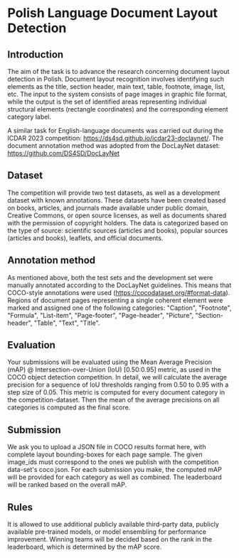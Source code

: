 # Polish Language Document Layout Detection

## Introduction

The aim of the task is to advance the research concerning document layout detection in Polish. Document layout recognition involves identifying such elements as the title, section header, main text, table, footnote, image, list, etc. The input to the system consists of page images in graphic file format, while the output is the set of identified areas representing individual structural elements (rectangle coordinates) and the corresponding element category label.

A similar task for English-language documents was carried out during the ICDAR 2023 competition: https://ds4sd.github.io/icdar23-doclaynet/. The document annotation method was adopted from the DocLayNet dataset: https://github.com/DS4SD/DocLayNet 

## Dataset

The competition will provide two test datasets, as well as a development dataset with known annotations. These datasets have been created based on books, articles, and journals made available under public domain, Creative Commons, or open source licenses, as well as documents shared with the permission of copyright holders. The data is categorized based on the type of source: scientific sources (articles and books), popular sources (articles and books), leaflets, and official documents.

## Annotation method

As mentioned above, both the test sets and the development set were manually annotated according to the DocLayNet guidelines. This means that COCO-style annotations were used (https://cocodataset.org/#format-data). Regions of document pages representing a single coherent element were marked and assigned one of the following categories: "Caption", "Footnote", "Formula", "List-item", "Page-footer", "Page-header", "Picture", "Section-header", "Table", "Text", "Title".

## Evaluation
Your submissions will be evaluated using the Mean Average Precision (mAP) @ Intersection-over-Union (IoU) [0.50:0.95] metric, as used in the COCO object detection competition. In detail, we will calculate the average precision for a sequence of IoU thresholds ranging from 0.50 to 0.95 with a step size of 0.05. This metric is computed for every document category in the competition-dataset. Then the mean of the average precisions on all categories is computed as the final score.

## Submission
We ask you to upload a JSON file in COCO results format here, with complete layout bounding-boxes for each page sample. The given image_ids must correspond to the ones we publish with the competition data-set's coco.json. For each submission you make, the computed mAP will be provided for each category as well as combined. The leaderboard will be ranked based on the overall mAP.

## Rules
It is allowed to use additional publicly available third-party data, publicly available pre-trained models, or model ensembling for performance improvement.
Winning teams will be decided based on the rank in the leaderboard, which is determined by the mAP score.
